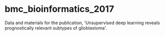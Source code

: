 # bmc_bioinformatics_2017
Data and materials for the publication, 'Unsupervised deep learning reveals prognostically relevant subtypes of glioblastoma'.
